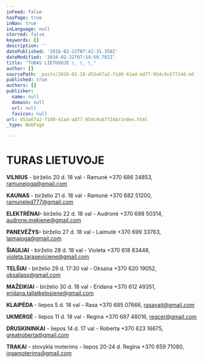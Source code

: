 ```yaml
---
inFeed: false
hasPage: true
inNav: true
inLanguage: null
starred: false
keywords: []
description: ''
datePublished: '2016-02-22T07:42:31.358Z'
dateModified: '2016-02-22T07:14:50.782Z'
title: "TURAS LIETUVOJE \_ \_ \_"
author: []
sourcePath: _posts/2016-02-16-d53a67a2-f1d0-41ad-ad77-954c9c67724d.md
published: true
authors: []
publisher:
  name: null
  domain: null
  url: null
  favicon: null
url: d53a67a2-f1d0-41ad-ad77-954c9c67724d/index.html
_type: WebPage

---
```

# TURAS LIETUVOJE      

**VILNIUS** - birželio 20 d. 18 val - Ramunė +370 686 24853, ramunejoga@gmail.com                                                   

**KAUNAS** - birželio 21 d. 18 val - Ramunė +370 682 51200, ramuneled777@gmail.com 

**ELEKTRĖNAI-** birželio 22 d. 18 val - Audronė +370 698 50314, audrone.mekiene@gmail.com                                                                   

**PANEVĖŽYS-** birželio 27 d. 18 val - Laimutė +370 699 33763, laimajoga@gmail.com                                                                                           

**ŠIAULIAI** - birželio 28 d. 18 val - Violeta +370 618 83448, violeta.taraseviciene@gmail.com                                                                       

**TELŠIAI** - birželio 29 d. 17:30 val - Oksana +370 620 19052, oksaliasx@gmail.com                                                                                     

**MAŽEIKIAI** - birželio 30 d. 18 val - Eridana +370 612 49351, eridana.tallatkelpsiene@gmail.com                                                               

**KLAIPĖDA** - liepos 5 d. 18 val - Rasa +370 685 07666, rasavait@gmail.com                                                                      

**UKMERGĖ** - liepos 11 d. 18 val - Regina +370 687 48016, regcer@gmail.com                                                                                       

**DRUSKININKAI** - liepos 14 d. 17 val - Roberta +370 623 16675, greatroberta@gmail.com                                                                                        

**TRAKAI** - stovykla moterims - liepos 20-24 d. Regina +370 659 71080, jogamoterims@gmail.com